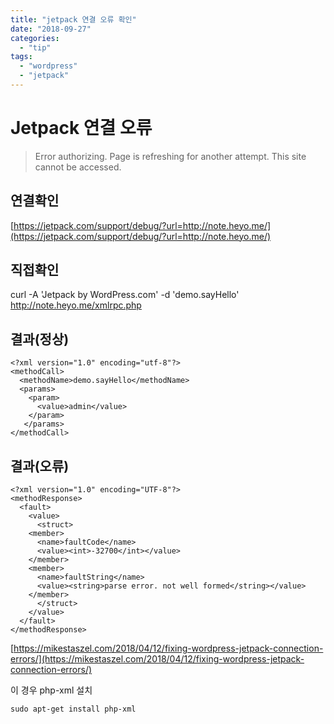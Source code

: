 ```yaml
---
title: "jetpack 연결 오류 확인"
date: "2018-09-27"
categories: 
  - "tip"
tags: 
  - "wordpress"
  - "jetpack"
---
```


# Jetpack 연결 오류

> Error authorizing. Page is refreshing for another attempt. This site cannot be accessed.

## 연결확인

[https://jetpack.com/support/debug/?url=http://note.heyo.me/](https://jetpack.com/support/debug/?url=http://note.heyo.me/)

## 직접확인

curl -A 'Jetpack by WordPress.com' -d 'demo.sayHello' http://note.heyo.me/xmlrpc.php

## 결과(정상)

```
<?xml version="1.0" encoding="utf-8"?> 
<methodCall> 
  <methodName>demo.sayHello</methodName> 
  <params> 
    <param>
      <value>admin</value>
    </param> 
   </params> 
</methodCall>
```

## 결과(오류)

```
<?xml version="1.0" encoding="UTF-8"?>
<methodResponse>
  <fault>
    <value>
      <struct>
    <member>
      <name>faultCode</name>
      <value><int>-32700</int></value>
    </member>
    <member>
      <name>faultString</name>
      <value><string>parse error. not well formed</string></value>
    </member>
      </struct>
    </value>
  </fault>
</methodResponse>
```

[https://mikestaszel.com/2018/04/12/fixing-wordpress-jetpack-connection-errors/](https://mikestaszel.com/2018/04/12/fixing-wordpress-jetpack-connection-errors/)

이 경우 php-xml 설치

```
sudo apt-get install php-xml
```
